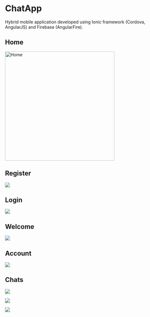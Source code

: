 # ChatApp

Hybrid mobile application developed using Ionic framework (Cordova, AngularJS) and Firebase (AngularFire).

## Home

<img src="https://cloud.githubusercontent.com/assets/8401521/19503148/6fa70df6-95fd-11e6-885a-cc7a2df8af83.png" alt="Home" style="width:360px" />

## Register

![](https://cloud.githubusercontent.com/assets/8401521/19503152/75d57514-95fd-11e6-938f-ce1b510276f0.png)

## Login

![](https://cloud.githubusercontent.com/assets/8401521/19503160/788a5554-95fd-11e6-8b5c-7fc08e239b5c.png)

## Welcome

![](https://cloud.githubusercontent.com/assets/8401521/19503166/80d5f632-95fd-11e6-82e3-f4d95e381923.png)

## Account

![](https://cloud.githubusercontent.com/assets/8401521/19503186/984b3070-95fd-11e6-8360-453178d327dc.png)

## Chats

![](https://cloud.githubusercontent.com/assets/8401521/19503193/9ee45114-95fd-11e6-8848-eecf81895fc0.png)

![](https://cloud.githubusercontent.com/assets/8401521/19503197/a1d4fe5a-95fd-11e6-8618-c55d63af3eaa.png)

![](https://cloud.githubusercontent.com/assets/8401521/19503202/a4f96832-95fd-11e6-8a6d-cad3646e3311.png)
